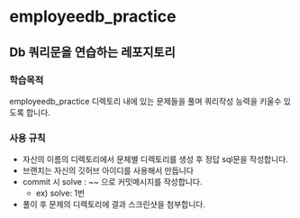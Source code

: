# employeedb_practice

## Db 쿼리문을 연습하는 레포지토리

### 학습목적
employeedb_practice 디렉토리 내에 있는 문제들을 풀며 쿼리작성 능력을 키울수 있도록 합니다.

### 사용 규칙
 - 자신의 이름의 디렉토리에서 문제별 디렉토리를 생성 후 정답 sql문을 작성합니다.
 - 브랜치는 자신의 깃허브 아이디를 사용해서 만듭니다
 - commit 시 solve : ~~ 으로 커밋메시지를 작성합니다.
   - ex) solve: 1번
 - 풀이 후 문제의 디렉토리에 결과 스크린샷을 첨부합니다.
